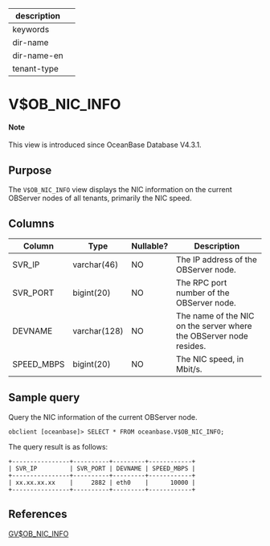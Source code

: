 |description||
|---|---|
|keywords||
|dir-name||
|dir-name-en||
|tenant-type||

# V$OB_NIC_INFO

<main id="notice" type='explain'>
<h4>Note</h4>
<p>This view is introduced since OceanBase Database V4.3.1. </p>
</main>

## Purpose

The `V$OB_NIC_INFO` view displays the NIC information on the current OBServer nodes of all tenants, primarily the NIC speed. 

## Columns

| **Column** | **Type** | **Nullable?** | **Description** |
| ------------ | ------- | ------------------- | -------- |
| SVR_IP | varchar(46) | NO | The IP address of the OBServer node. |
| SVR_PORT | bigint(20) | NO | The RPC port number of the OBServer node. |
| DEVNAME | varchar(128) | NO | The name of the NIC on the server where the OBServer node resides. |
| SPEED_MBPS | bigint(20) | NO | The NIC speed, in Mbit/s. |

## Sample query

Query the NIC information of the current OBServer node. 

```shell
obclient [oceanbase]> SELECT * FROM oceanbase.V$OB_NIC_INFO;
```

The query result is as follows:

```shell
+----------------+----------+---------+------------+
| SVR_IP         | SVR_PORT | DEVNAME | SPEED_MBPS |
+----------------+----------+---------+------------+
| xx.xx.xx.xx    |     2882 | eth0    |      10000 |
+----------------+----------+---------+------------+
```

## References

[GV$OB_NIC_INFO](1850.gv-ob_nic_info-of-sys-tenant.md)